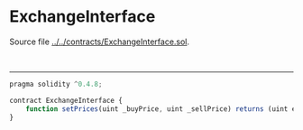 # ExchangeInterface

Source file [../../contracts/ExchangeInterface.sol](../../contracts/ExchangeInterface.sol).

<br />

<hr />

```javascript
pragma solidity ^0.4.8;

contract ExchangeInterface {
    function setPrices(uint _buyPrice, uint _sellPrice) returns (uint errorCode);
}

```
